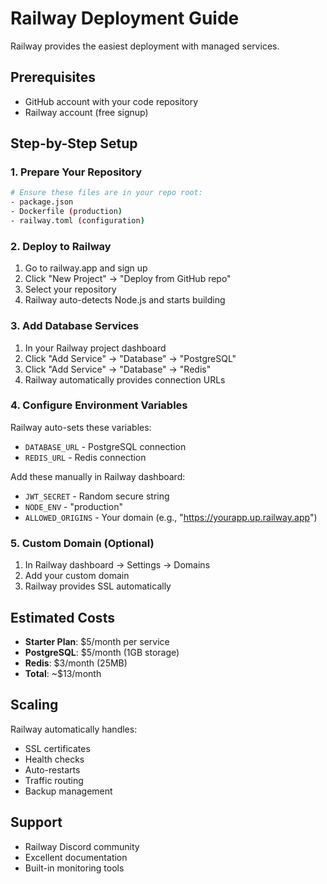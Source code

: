 # Railway Deployment Guide

Railway provides the easiest deployment with managed services.

## Prerequisites
- GitHub account with your code repository
- Railway account (free signup)

## Step-by-Step Setup

### 1. Prepare Your Repository
```bash
# Ensure these files are in your repo root:
- package.json
- Dockerfile (production)
- railway.toml (configuration)
```

### 2. Deploy to Railway
1. Go to railway.app and sign up
2. Click "New Project" → "Deploy from GitHub repo"
3. Select your repository
4. Railway auto-detects Node.js and starts building

### 3. Add Database Services
1. In your Railway project dashboard
2. Click "Add Service" → "Database" → "PostgreSQL"
3. Click "Add Service" → "Database" → "Redis"
4. Railway automatically provides connection URLs

### 4. Configure Environment Variables
Railway auto-sets these variables:
- `DATABASE_URL` - PostgreSQL connection
- `REDIS_URL` - Redis connection

Add these manually in Railway dashboard:
- `JWT_SECRET` - Random secure string
- `NODE_ENV` - "production"
- `ALLOWED_ORIGINS` - Your domain (e.g., "https://yourapp.up.railway.app")

### 5. Custom Domain (Optional)
1. In Railway dashboard → Settings → Domains
2. Add your custom domain
3. Railway provides SSL automatically

## Estimated Costs
- **Starter Plan**: $5/month per service
- **PostgreSQL**: $5/month (1GB storage)
- **Redis**: $3/month (25MB)
- **Total**: ~$13/month

## Scaling
Railway automatically handles:
- SSL certificates
- Health checks
- Auto-restarts
- Traffic routing
- Backup management

## Support
- Railway Discord community
- Excellent documentation
- Built-in monitoring tools